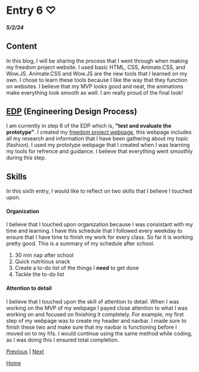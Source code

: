# Entry 6 ♡
##### 5/2/24

## Content
In this blog, I will be sharing the process that I went through when making my freedom project website. I used basic HTML, CSS, Animate.CSS, and Wow.JS. Animate.CSS and Wow.JS are the new tools that I learned on my own. I chose to learn these tools because I like the way that they function on websites. I believe that my MVP looks good and neat, the animations make everything look smooth as well. I am really proud of the final look!


## [EDP](https://hstatsep.github.io/students/#edp) (Engineering Design Process)

I am currently in step 6 of the EDP which is, **"test and evaluate the prototype"**. I created my [freedom project webpage](https://liane4323.github.io/sep10-freedom-project/), this webpage includes all my research and information that I have been gathering about my topic (fashion). I used my prototype webpage that I created when I was learning my tools for refrence and guidance. I believe that everything went smoothly during this step.

## Skills
In this sixth entry, I would like to reflect on two skills that I believe I touched upon.


#### Organization
I believe that I touched upon organization because I was consistant with my time and learning. I have this schedule that I followed every weekday to ensure that I have time to finish my work for every class. So far it is working pretty good. This is a summary of my schedule after school.

1. 30 min nap after school
2. Quick nutritious snack
3. Create a to-do list of the things I **need** to get done
4. Tackle the to-do list

#### Attention to detail

I believe that I touched upon the skill of attention to detail. When I was working on the MVP of my webpage I payed close attention to what I was working on and focused on finishing it completely. For example, my first step of my webpage was to create my header and navbar. I made sure to finish these two and make sure that my navbar is functioning before I moved on to my h1s. I would continue using the same method while coding, as I was doing this I ensured total completion.


[Previous](entry05.md) | [Next](entry07.md)

[Home](../README.md)
